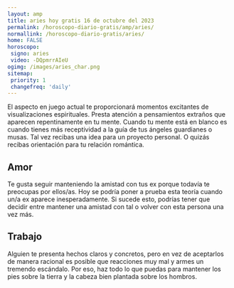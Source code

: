 ```yaml
---
layout: amp
title: aries hoy gratis 16 de octubre del 2023 
permalink: /horoscopo-diario-gratis/amp/aries/
normallink: /horoscopo-diario-gratis/aries/
home: FALSE
horoscopo:
 signo: aries
 video: -DQpmrrAIeU
ogimg: /images/aries_char.png
sitemap:
 priority: 1
 changefreq: 'daily'
---
```



El aspecto en juego actual te proporcionará momentos excitantes de visualizaciones espirituales. Presta atención a pensamientos extraños que aparecen repentinamente en tu mente. Cuando tu mente está en blanco es cuando tienes más receptividad a la guía de tus ángeles guardianes o musas. Tal vez recibas una idea para un proyecto personal. O quizás recibas orientación para tu relación romántica.

## Amor

Te gusta seguir manteniendo la amistad con tus ex porque todavía te preocupas por ellos/as. Hoy se podría poner a prueba esta teoría cuando un/a ex aparece inesperadamente. Si sucede esto, podrías tener que decidir entre mantener una amistad con tal o volver con esta persona una vez más.

## Trabajo

Alguien te presenta hechos claros y concretos, pero en vez de aceptarlos de manera racional es posible que reacciones muy mal y armes un tremendo escándalo. Por eso, haz todo lo que puedas para mantener los pies sobre la tierra y la cabeza bien plantada sobre los hombros.